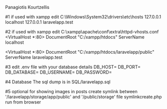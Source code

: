 Panagiotis Kourtzellis

#1 if used with xampp
edit C:\Windows\System32\drivers\etc\hosts
127.0.0.1 localhost
127.0.0.1 laravelapp.test

#2 if used with xampp
edit C:\xampp\apache\conf\extra\httpd-vhosts.conf
<VirtualHost *:80>
    DocumentRoot "C:/xampp/htdocs"
    ServerName localhost
</VirtualHost>

<VirtualHost *:80>
    DocumentRoot "C:/xampp/htdocs/laravelapp/public"
    ServerName laravelapp.test
</VirtualHost>

#3
edit .env file with your database details
DB_HOST=
DB_PORT=
DB_DATABASE=
DB_USERNAME=
DB_PASSWORD=

#4
Database
The sql dump is in SQL/laravelapp.sql

#5
optional for showing images in posts
create symlink between '/laravelapp/storage/app/public' and '/public/storage'
file symlinkcreate.php run from browser